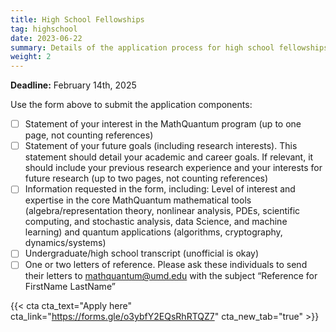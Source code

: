 ```yaml
---
title: High School Fellowships
tag: highschool
date: 2023-06-22
summary: Details of the application process for high school fellowships.
weight: 2
---
```


__Deadline:__ February 14th, 2025

Use the form above to submit the application components:
- [ ] Statement of your interest in the MathQuantum program (up to one page, not counting references)
- [ ] Statement of your future goals (including research interests). This statement should detail your academic and career goals. If relevant, it should include your previous research experience and your interests for future research (up to two pages, not counting references)
- [ ] Information requested in the form, including: Level of interest and expertise in the core MathQuantum mathematical tools (algebra/representation theory, nonlinear analysis, PDEs, scientific computing, and stochastic analysis, data Science, and machine learning) and quantum applications (algorithms, cryptography, dynamics/systems)
- [ ] Undergraduate/high school transcript (unofficial is okay)
- [ ] One or two letters of reference. Please ask these individuals to send their letters to mathquantum@umd.edu with the subject “Reference for FirstName LastName”

{{< cta cta_text="Apply here" cta_link="https://forms.gle/o3ybfY2EQsRhRTQZ7" cta_new_tab="true" >}}
